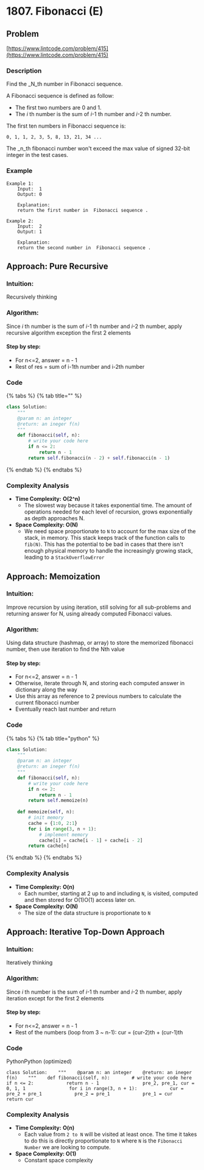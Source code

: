 # 1807. Fibonacci \(E\)

## Problem <a id="problem"></a>

​[https://www.lintcode.com/problem/415](https://www.lintcode.com/problem/415)​‌

### Description

Find the _N_th number in Fibonacci sequence.‌

A Fibonacci sequence is defined as follow:‌

* The first two numbers are 0 and 1.
* The _i_ th number is the sum of _i_-1 th number and _i_-2 th number.

The first ten numbers in Fibonacci sequence is:‌

`0, 1, 1, 2, 3, 5, 8, 13, 21, 34 ...`

The _n_th fibonacci number won't exceed the max value of signed 32-bit integer in the test cases.‌

### Example <a id="example"></a>

```text
Example 1:
	Input:  1
	Output: 0
	
	Explanation: 
	return the first number in  Fibonacci sequence .

Example 2:
	Input:  2
	Output: 1
	
	Explanation: 
	return the second number in  Fibonacci sequence .
```

## Approach: Pure Recursive <a id="approach-pure-recursive"></a>

### Intuition: <a id="intuition"></a>

Recursively thinking‌

### Algorithm:  <a id="algorithm"></a>

Since _i_ th number is the sum of _i_-1 th number and _i_-2 th number, apply recursive algorithm exception the first 2 elements‌

#### Step by step:  <a id="step-by-step"></a>

* For n&lt;=2, answer = n - 1
* Rest of res = sum of i-1th number and i-2th number

### Code <a id="code"></a>

{% tabs %}
{% tab title="" %}
```python
class Solution:
    """
    @param n: an integer
    @return: an ineger f(n)
    """
    def fibonacci(self, n):
        # write your code here
        if n <= 2:
            return n - 1
        return self.fibonacci(n - 2) + self.fibonacci(n - 1)
```
{% endtab %}
{% endtabs %}

### Complexity Analysis‌ <a id="complexity-analysis"></a>

* **Time Complexity:** **O\(2^n\)**
  * The slowest way because it takes exponential time. The amount of operations needed for each level of recursion, grows exponentially as depth approaches N.
* **Space Complexity: O\(N\)**
  * We need space proportionate to `N` to account for the max size of the stack, in memory. This stack keeps track of the function calls to `fib(N)`. This has the potential to be bad in cases that there isn't enough physical memory to handle the increasingly growing stack, leading to a `StackOverflowError`

## Approach: Memoization <a id="approach-memoization"></a>

### Intuition: <a id="intuition-1"></a>

Improve recursion by using iteration, still solving for all sub-problems and returning answer for N, using already computed Fibonacci values.‌

### Algorithm:  <a id="algorithm-1"></a>

Using data structure \(hashmap, or array\) to store the memorized fibonacci number, then use iteration to find the Nth value‌

#### Step by step:  <a id="step-by-step-1"></a>

* For n&lt;=2, answer = n - 1
* Otherwise, iterate through N, and storing each computed answer in dictionary along the way
* Use this array as reference to 2 previous numbers to calculate the current fibonacci number
* Eventually reach last number and return

### Code <a id="code-1"></a>

{% tabs %}
{% tab title="python" %}
```python
class Solution:
    """
    @param n: an integer
    @return: an ineger f(n)
    """
    def fibonacci(self, n):
        # write your code here
        if n <= 2:
            return n - 1
        return self.memoize(n)
        
    def memoize(self, n):
        # init memory
        cache = {1:0, 2:1}
        for i in range(3, n + 1):
            # implement memory 
            cache[i] = cache[i - 1] + cache[i - 2]
        return cache[n]
```
{% endtab %}
{% endtabs %}

### Complexity Analysis <a id="complexity-analysis-1"></a>

* **Time Complexity:** **O\(n\)**
  * Each number, starting at 2 up to and including `N`, is visited, computed and then stored for O\(1\)O\(1\) access later on.
* **Space Complexity: O\(N\)**
  * The size of the data structure is proportionate to `N`

## Approach: Iterative Top-Down Approach  <a id="approach-iterative-top-down-approach"></a>

### Intuition: <a id="intuition-2"></a>

Iteratively thinking‌

### Algorithm:  <a id="algorithm-2"></a>

Since _i_ th number is the sum of _i_-1 th number and _i_-2 th number, apply iteration except for the first 2 elements‌

#### Step by step:  <a id="step-by-step-2"></a>

* For n&lt;=2, answer = n - 1
* Rest of the numbers \(loop from 3 ~ n-1\): cur = \(cur-2\)th + \(cur-1\)th

### Code <a id="code-2"></a>

PythonPython \(optimized\)

```text
class Solution:    """    @param n: an integer    @return: an ineger f(n)    """    def fibonacci(self, n):        # write your code here        if n <= 2:            return n - 1                pre_2, pre_1, cur = 0, 1, 1                for i in range(3, n + 1):            cur = pre_2 + pre_1            pre_2 = pre_1            pre_1 = cur        return cur
```

### Complexity Analysis <a id="complexity-analysis-2"></a>

* **Time Complexity:** **O\(n\)**
  * Each value from `2 to N` will be visited at least once. The time it takes to do this is directly proportionate to `N` where `N` is the `Fibonacci Number` we are looking to compute.
* **Space Complexity: O\(1\)**
  * Constant space complexity

